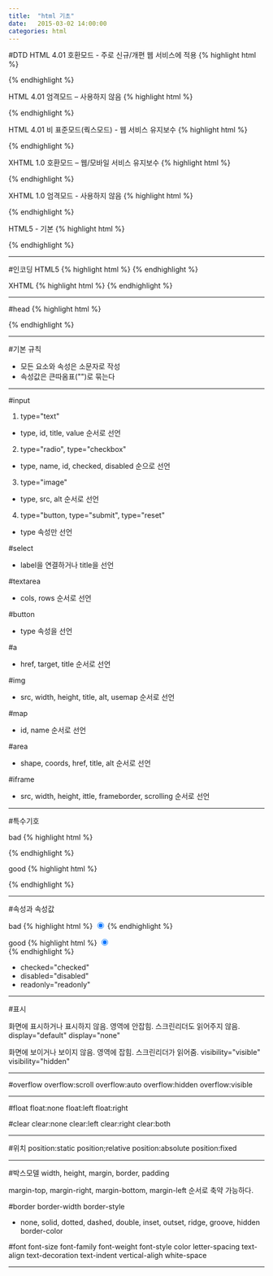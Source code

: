 ```yaml
---
title:  "html 기초"
date:   2015-03-02 14:00:00
categories: html
---
```


#DTD
HTML 4.01 호환모드 - 주로 신규/개편 웹 서비스에 적용
{% highlight html %}
<!DOCTYPE HTML PUBLIC "-//W3C//DTD HTML 4.01 Transitional//EN" "http://www.w3.org/TR/html4/loose.dtd">
{% endhighlight %}

HTML 4.01 엄격모드 – 사용하지 않음
{% highlight html %}
<!DOCTYPE HTML PUBLIC "-//W3C//DTD HTML 4.01//EN" "http://www.w3.org/TR/html4/strict.dtd">
{% endhighlight %}

HTML 4.01 비 표준모드(쿽스모드) - 웹 서비스 유지보수
{% highlight html %}
<!DOCTYPE HTML PUBLIC "-//W3C//DTD HTML 4.01 Transitional//EN">
{% endhighlight %}

XHTML 1.0 호환모드 – 웹/모바일 서비스 유지보수
{% highlight html %}
<!DOCTYPE html PUBLIC "-//W3C//DTD XHTML 1.0 Transitional//EN" "http://www.w3.org/TR/xhtml1/DTD/xhtml1-transitional.dtd">
{% endhighlight %}

XHTML 1.0 엄격모드 - 사용하지 않음
{% highlight html %}
<!DOCTYPE html PUBLIC "-//W3C//DTD XHTML 1.0 Strict//EN" "http://www.w3.org/TR/xhtml1/DTD/xhtml1-strict.dtd">
{% endhighlight %}

HTML5 - 기본
{% highlight html %}
<!DOCTYPE html>
{% endhighlight %}

---

#인코딩
HTML5
{% highlight html %}
<meta charset="utf-8">
{% endhighlight %}

XHTML
{% highlight html %}
<meta http-equiv="Content-Type" content="text/html;charset=utf-8">
{% endhighlight %}

---

#head
{% highlight html %}
<!DOCTYPE html>
<html lang="ko">
<head>
    <meta charset="utf-8">
    <meta name="viewport" content="width=device-width,initial-scale=1.0,maximum-scale=1.0,minimum-scale=1.0,user-scalable=no,target-densitydpi=medium-dpi">
    <meta http-equiv="Content-Script-Type" content="text/javascript">
    <meta http-equiv="Content-Style-Type" content="text/css">
    <title></title>
    <link rel="icon" href="/favicon.ico" type="image/x-icon">
</head>

<body>
</body>
</html>
{% endhighlight %}

---

#기본 규칙

 - 모든 요소와 속성은 소문자로 작성
 - 속성값은 큰따옴표("")로 묶는다

---

#input

1. type="text"
 - type, id, title, value 순서로 선언

2. type="radio", type="checkbox"
 - type, name, id, checked, disabled 순으로 선언

3. type="image"
 - type, src, alt 순서로 선언

4. type="button, type="submit", type="reset"
 - type 속성만 선언

#select
 - label을 연결하거나 title을 선언

#textarea
 - cols, rows 순서로 선언

#button
 - type 속성을 선언

#a
 - href, target, title 순서로 선언

#img
 - src, width, height, title, alt, usemap 순서로 선언

#map
 - id, name 순서로 선언

#area
 - shape, coords, href, title, alt 순서로 선언

#iframe
 - src, width, height, ittle, frameborder, scrolling 순서로 선언

---

#특수기호

bad
{% highlight html %}
<script type="text/javascript">
url : "/common.do?method=isLogin&type="+type,
</script>
{% endhighlight %}

good
{% highlight html %}
<script type="text/javascript">
//<![CDATA[
url : "/common.do?method=isLogin&type="+type,
//]]>
</script>
{% endhighlight %}

---

#속성과 속성값

bad
{% highlight html %}
<input type="radio" class="radio" checked />
{% endhighlight %}

good
{% highlight html %}
<input type="radio" class="radio" checked=”checked” />   
{% endhighlight %}

 - checked="checked"
 - disabled="disabled"
 - readonly="readonly"

---

#표시

화면에 표시하거나 표시하지 않음. 영역에 안잡힘. 스크린리더도 읽어주지 않음.
display="default"
display="none"

화면에 보이거나 보이지 않음. 영역에 잡힘. 스크린리더가 읽어줌.
visibility="visible"
visibility="hidden"

--- 

#overflow
overflow:scroll
overflow:auto
overflow:hidden
overflow:visible

---

#float
float:none
float:left
float:right

#clear
clear:none
clear:left
clear:right
clear:both

---

#위치
position:static
position;relative
position:absolute
position:fixed

---

#박스모델
width, height, margin, border, padding

margin-top, margin-right, margin-bottom, margin-left 순서로 축약 가능하다.

#border
border-width
border-style
 - none, solid, dotted, dashed, double, inset, outset, ridge, groove, hidden
border-color

#font
font-size
font-family
font-weight
font-style
color
letter-spacing
text-align
text-decoration
text-indent
vertical-aligh
white-space

---



